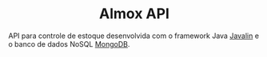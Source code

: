 <h1 align="center">Almox API</h1>

API para controle de estoque desenvolvida com o framework Java <a href="https://javalin.io/documentation">Javalin</a> e o banco de dados NoSQL
<a href="https://www.mongodb.com/">MongoDB</a>.